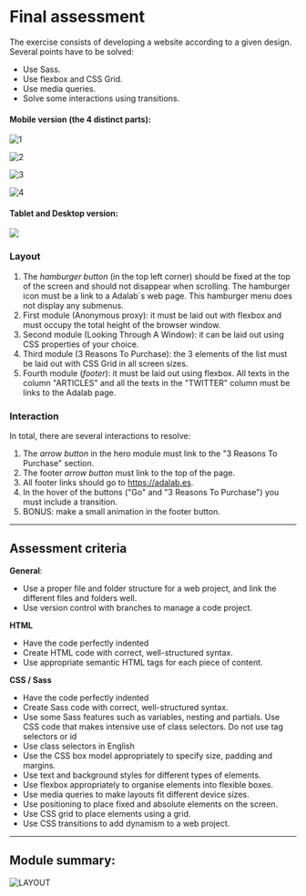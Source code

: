 # Final assessment

The exercise consists of developing a website according to a given design. Several points have to be solved:

- Use Sass.
- Use flexbox and CSS Grid.
- Use media queries.
- Solve some interactions using transitions.

#### Mobile version (the 4 distinct parts):

![1](https://user-images.githubusercontent.com/81922944/138676418-efe4c8f2-7f3d-4f03-b2eb-0d3ee3b3cbf4.png)

![2](https://user-images.githubusercontent.com/81922944/138676562-d9f42856-5930-4e45-bb1a-6a688a966334.png)

![3](https://user-images.githubusercontent.com/81922944/138676645-02e3e273-5430-4a27-8c4d-ae9b3ff07449.png)

![4](https://user-images.githubusercontent.com/81922944/138676707-9fbce726-35da-425c-93ef-1086d81bf9d4.png)

#### Tablet and Desktop version:

![](https://user-images.githubusercontent.com/81922944/138676962-7217a384-eb1e-4707-b6c3-3ccd30ae443a.png)

### Layout

1. The _hamburger button_ (in the top left corner) should be fixed at the top of the screen and should not disappear when scrolling. The hamburger icon must be a link to a Adalab´s web page. This hamburger menu does not display any submenus.
1. First module (Anonymous proxy): it must be laid out with flexbox and must occupy the total height of the browser window.
1. Second module (Looking Through A Window): it can be laid out using CSS properties of your choice.
1. Third module (3 Reasons To Purchase): the 3 elements of the list must be laid out with CSS Grid in all screen sizes.
1. Fourth module (_footer_): it must be laid out using flexbox. All texts in the column "ARTICLES" and all the texts in the "TWITTER" column must be links to the Adalab page.

### Interaction

In total, there are several interactions to resolve:

1. The _arrow button_ in the hero module must link to the "3 Reasons To Purchase" section.
1. The footer _arrow button_ must link to the top of the page.
1. All footer links should go to https://adalab.es.
1. In the hover of the buttons ("Go" and "3 Reasons To Purchase") you must include a transition.
1. BONUS: make a small animation in the footer button.

---

## Assessment criteria

**General**:

- Use a proper file and folder structure for a web project, and link the different files and folders well.
- Use version control with branches to manage a code project.

**HTML**

- Have the code perfectly indented
- Create HTML code with correct, well-structured syntax.
- Use appropriate semantic HTML tags for each piece of content.

**CSS / Sass**

- Have the code perfectly indented
- Create Sass code with correct, well-structured syntax.
- Use some Sass features such as variables, nesting and partials.
  Use CSS code that makes intensive use of class selectors. Do not use tag selectors or id
- Use class selectors in English
- Use the CSS box model appropriately to specify size, padding and margins.
- Use text and background styles for different types of elements.
- Use flexbox appropriately to organise elements into flexible boxes.
- Use media queries to make layouts fit different device sizes.
- Use positioning to place fixed and absolute elements on the screen.
- Use CSS grid to place elements using a grid.
- Use CSS transitions to add dynamism to a web project.

---

## Module summary:

![LAYOUT](https://user-images.githubusercontent.com/81922944/138562176-eb49302c-03de-4784-8e4c-c71dd99192f4.png)
